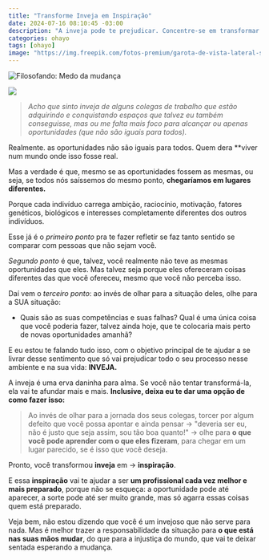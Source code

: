 ```yaml
---
title: "Transforme Inveja em Inspiração"
date: 2024-07-16 08:10:45 -03:00
description: "A inveja pode te prejudicar. Concentre-se em transformar esse sentimento em inspiração para se tornar um profissional mais preparado."
categories: ohayo
tags: [ohayo]
image: "https://img.freepik.com/fotos-premium/garota-de-vista-lateral-sendo-intimidada-na-escola_23-2149583170.jpg?w=740"
---
```

![Filosofando: Medo da mudança](https://cdn.jsdelivr.net/gh/geanramos/files/img/desabafo.png)

![](https://img.freepik.com/fotos-premium/garota-de-vista-lateral-sendo-intimidada-na-escola_23-2149583170.jpg?w=740)


> _Acho que sinto inveja de alguns colegas de trabalho que estão adquirindo e conquistando espaços que talvez eu também conseguisse,
> mas ou me falta mais foco para alcançar ou apenas oportunidades (que
> não são iguais para todos)._

Realmente. as oportunidades não são iguais para todos. Quem dera **viver num mundo onde isso fosse real.

Mas a verdade é que, mesmo se as oportunidades fossem as mesmas, ou seja, se todos nós saíssemos do mesmo ponto,  **chegaríamos em lugares diferentes.**

Porque cada indivíduo carrega ambição, raciocínio, motivação, fatores genéticos, biológicos e interesses completamente diferentes dos outros indivíduos.

Esse já é o  _primeiro ponto_  pra te fazer refletir se faz tanto sentido se comparar com pessoas que não sejam você.

_Segundo ponto_  é que, talvez, você realmente não teve as mesmas oportunidades que eles. Mas talvez seja porque eles ofereceram coisas diferentes das que você ofereceu, mesmo que você não perceba isso.

Daí vem o  _terceiro ponto_: ao invés de olhar para a situação deles, olhe para a SUA situação:

-   Quais são as suas competências e suas falhas? Qual é uma única coisa que você poderia fazer, talvez ainda hoje, que te colocaria mais perto de novas oportunidades amanhã?
    

E eu estou te falando tudo isso, com o objetivo principal de te ajudar a se livrar desse sentimento que só vai prejudicar todo o seu processo nesse ambiente e na sua vida:  **INVEJA.**

A inveja é uma erva daninha para alma. Se você não tentar transformá-la, ela vai te afundar mais e mais.  **Inclusive, deixa eu te dar uma opção de como fazer isso:**

> Ao invés de olhar para a jornada dos seus colegas, torcer por algum
> defeito que você possa apontar e ainda pensar → "deveria ser eu, não é
> justo que seja assim, sou tão boa quanto!" → olhe para  **o que você
> pode aprender com o que eles fizeram**, para chegar em um lugar
> parecido, se é isso que você deseja.

Pronto, você transformou  **inveja**  em →  **inspiração**.

E essa  **inspiração**  vai te ajudar a ser  **um profissional cada vez melhor e mais preparado**, porque não se esqueça: a oportunidade pode até aparecer, a sorte pode até ser muito grande, mas só agarra essas coisas quem está preparado.

Veja bem, não estou dizendo que você é um invejoso que não serve para nada. Mas é melhor trazer a responsabilidade da situação para  **o que está nas suas mãos mudar**, do que para a injustiça do mundo, que vai te deixar sentada esperando a mudança.